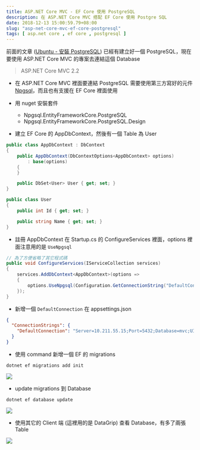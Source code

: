 ```yaml
---
title: ASP.NET Core MVC - EF Core 使用 PostgreSQL
description: 在 ASP.NET Core MVC 搭配 EF Core 使用 Postgre SQL
date: 2018-12-13 15:00:59.79+08:00
slug: "asp-net-core-mvc-ef-core-postgresql"
tags: [ asp.net core , ef core , postgresql ]
---
```


前面的文章 ([Ubuntu - 安裝 PostgreSQL](https://blog.cashwu.com/blog/ubuntu-install-postgresql)) 已經有建立好一個 PostgreSQL，現在要使用 ASP.NET Core MVC 的專案去連結這個 Database

> ASP.NET Core MVC 2.2

- 在  ASP.NET Core MVC 裡面要連結 PostgreSQL 需要使用第三方寫好的元件 [Npgsql](https://www.npgsql.org/)，而且也有支援在 EF Core 裡面使用

- 用 nuget 安裝套件
  - Npgsql.EntityFrameworkCore.PostgreSQL
  - Npgsql.EntityFrameworkCore.PostgreSQL.Design

- 建立 EF Core 的 AppDbContext，然後有一個 Table 為 User

```csharp
public class AppDbContext : DbContext
{
	public AppDbContext(DbContextOptions<AppDbContext> options)
		: base(options)
	{
	}

	public DbSet<User> User { get; set; }
}

public class User
{
	public int Id { get; set; }

	public string Name { get; set; }
}
```

- 註冊 AppDbContext 在 Startup.cs 的 ConfigureServices 裡面，options 裡面注意用的是 `UseNpgsql`

```csharp
// 為了方便省略了其它程式碼
public void ConfigureServices(IServiceCollection services)
{
	services.AddDbContext<AppDbContext>(options =>
	{
		options.UseNpgsql(Configuration.GetConnectionString("DefaultConnection"));
	});
}
```

- 新增一個 `DefaultConnection` 在 appsettings.json

```json
{
  "ConnectionStrings": {
    "DefaultConnection": "Server=10.211.55.15;Port=5432;Database=mvc;UID=mvc;PWD=mvc"
  }
}
```

- 使用 command 新增一個 EF 的 migrations

```shell
dotnet ef migrations add init
```

![](/images/404.webp)

- update migrations 到 Database

```shell
dotnet ef database update
```

![](/images/404.webp)

- 使用其它的 Client 端 (這裡用的是 DataGrip) 查看 Database，有多了兩張 Table

![](/images/404.webp)